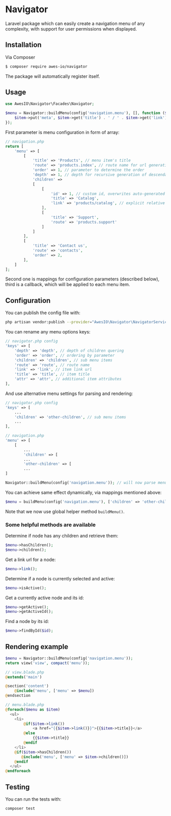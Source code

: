 # Navigator

Laravel package which can easily create a navigation menu of any complexity, with support for user permissions when displayed.

## Installation

Via Composer

``` bash
$ composer require awes-io/navigator
```

The package will automatically register itself.

## Usage

```php
use AwesIO\Navigator\Facades\Navigator;

$menu = Navigator::buildMenu(config('navigation.menu'), [], function ($item) {
    $item->put('meta', $item->get('title') . ' / ' . $item->get('link'));
});
```

First parameter is menu configuration in form of array:

```php
// navigation.php
return [
    'menu' => [
        [
            'title' => 'Products', // menu item's title
            'route' => 'products.index', // route name for url generation
            'order' => 1, // parameter to determine the order
            'depth' => 1, // depth for recursive generation of descendants
            'children' => 
            [
                [
                    'id' => 1, // custom id, overwrites auto-generated one
                    'title' => 'Catalog',
                    'link' => 'products/catalog', // explicit relative path for link url 
                ],
                [
                    'title' => 'Support',
                    'route' => 'products.support'
                ]
            ]
        ],
        [
            'title' => 'Contact us',
            'route' => 'contacts',
            'order' => 2,
        ],
    ]
];
```

Second one is mappings for configuration parameters (described below), third is a callback, which will be applied to each menu item.

## Configuration

You can publish the config file with:

```bash
php artisan vendor:publish --provider="AwesIO\Navigator\NavigatorServiceProvider" --tag="config"
```

You can rename any menu options keys:

```php
// navigator.php config
'keys' => [
    'depth' => 'depth', // depth of children quering
    'order' => 'order', // ordering by parameter
    'children' => 'children', // sub menu items
    'route' => 'route', // route name
    'link' => 'link', // item link url
    'title' => 'title', // item title
    'attr' => 'attr', // additional item attributes
],
```

And use alternative menu settings for parsing and rendering:

```php
// navigator.php config
'keys' => [
    ...
    'children' => 'other-children', // sub menu items
    ...
],

// navigation.php
'menu' => [
    [
        ...
        'children' => [
        ...
        'other-children' => [
        ...
]

Navigator::buildMenu(config('navigation.menu')); // will now parse menu using 'other-children'
```

You can achieve same effect dynamically, via mappings mentioned above:

```php
$menu = buildMenu(config('navigation.menu'), ['children' => 'other-children']);
```

Note that we now use global helper method `buildMenu()`.

### Some helpful methods are available

Determine if node has any children and retrieve them:

```php
$menu->hasChildren();
$menu->children();
```

Get a link url for a node:

```php
$menu->link();
```

Determine if a node is currently selected and active:

```php
$menu->isActive();
```

Get a currently active node and its id:

```php
$menu->getActive();
$menu->getActiveId();
```

Find a node by its id:

```php
$menu->findById($id);
```

## Rendering example

```php
$menu = Navigator::buildMenu(config('navigation.menu'));
return view('view', compact('menu'));

// view.blade.php
@extends('main')

@section('content')
    @include('menu', ['menu' => $menu])
@endsection

// menu.blade.php
@foreach($menu as $item)
  <ul>
    <li>
        @if($item->link())
            <a href="{{$item->link()}}">{{$item->title}}</a>
        @else
            {{$item->title}}
        @endif
    </li>
    @if($item->hasChildren())
       @include('menu', ['menu' => $item->children()])
    @endif
  </ul>
@endforeach
```

## Testing

You can run the tests with:

```bash
composer test
```